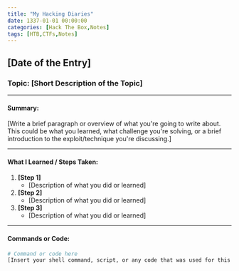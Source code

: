 ```yaml
---
title: "My Hacking Diaries"
date: 1337-01-01 00:00:00 
categories: [Hack The Box,Notes]
tags: [HTB,CTFs,Notes]
---
```

## [Date of the Entry]

### Topic: [Short Description of the Topic]

---

#### Summary:
[Write a brief paragraph or overview of what you're going to write about. This could be what you learned, what challenge you're solving, or a brief introduction to the exploit/technique you're discussing.]

---

#### What I Learned / Steps Taken:

1. **[Step 1]**
   - [Description of what you did or learned]
2. **[Step 2]**
   - [Description of what you did or learned]
3. **[Step 3]**
   - [Description of what you did or learned]

---

#### Commands or Code:
```bash
# Command or code here
[Insert your shell command, script, or any code that was used for this task]